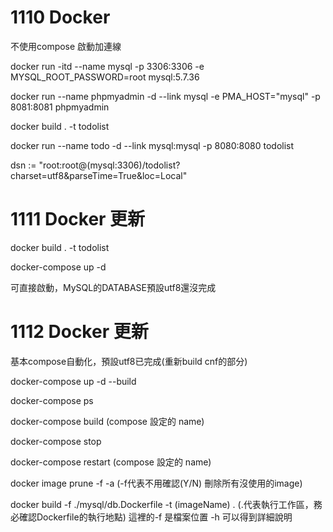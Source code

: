 # 1110 Docker

不使用compose 啟動加連線

docker run -itd --name mysql -p 3306:3306 -e MYSQL_ROOT_PASSWORD=root mysql:5.7.36

docker run --name phpmyadmin -d --link mysql -e PMA_HOST="mysql" -p 8081:8081 phpmyadmin

docker build . -t todolist 

docker run --name todo -d --link mysql:mysql -p 8080:8080 todolist

dsn := "root:root@(mysql:3306)/todolist?charset=utf8&parseTime=True&loc=Local"

# 1111 Docker 更新

docker build . -t todolist 

docker-compose up -d

可直接啟動，MySQL的DATABASE預設utf8還沒完成

# 1112 Docker 更新

基本compose自動化，預設utf8已完成(重新build cnf的部分)

docker-compose up -d --build

docker-compose ps

docker-compose build (compose 設定的 name)

docker-compose stop

docker-compose restart (compose 設定的 name)

docker image prune -f -a (-f代表不用確認(Y/N) 刪除所有沒使用的image)

docker build -f ./mysql/db.Dockerfile -t (imageName) . (.代表執行工作區，務必確認Dockerfile的執行地點)
			這裡的-f 是檔案位置
-h 可以得到詳細說明

